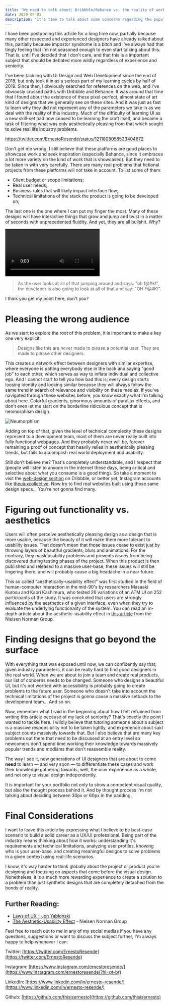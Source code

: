 ```yaml
---
title: "We need to talk about: Dribbble/Behance vs. the reality of work market"
date: 2020-05-01
description: "It's time to talk about some concerns regarding the popularity growth of layouts that don't fit with the reality of the industry."
---
```

I have been postponing this article for a long time now, partially because many other respected and experienced designers have already talked about this, partially because impostor syndrome is a bitch and I've always had that tingly feeling that I'm not seasoned enough to even start talking about this. That is, until I've decided that I don't care, and that this is a important subject that should be debated more wildly regardless of experience and seniority.

I've been tackling with UI Design and Web Development since the end of 2018, but only took it in as a serious part of my learning cycles by half of 2019. Since then, I obviously searched for references on the web, and I've obviously crossed paths with Dribbble and Behance. It was around that time that I found about the existence of these pixel-perfect, almost state of art kind of designs that we generally see on these sites. And it was just as fast to learn why they did not represent any of the parameters we take in as we deal with the reality of this industry. Much of the difficulty of learning UI as a new skill-set had now ceased to be learning the craft itself, and became a task of filtering what was only aesthetically pleasing from that which sought to solve real life industry problems. 

https://twitter.com/ErnestoResende/status/1211808058533404672

Don't get me wrong, I still believe that these platforms are good places to showcase work and seek inspiration (especially Behance, since it embraces a lot more variety on the kind of work that is showcased). But they need to be taken in with very carefully. There are many real problems that fictional projects from these platforms will not take in account. To list some of them:

- Client budget or scope limitations;
- Real user needs;
- Business rules that will likely impact interface flow;
- Technical limitations of the stack the product is going to be developed on;

The last one is the one where I can put my finger the most. Many of these designs will have interactive things that grow and jump and twist in a matter of seconds with unprecedented fluidity. And yet, they are all bullshit. Why?

<video autoplay="true" loop="true">
  <source src="https://res.cloudinary.com/ernestoresende/video/upload/v1588353575/2020-05-01-we-need-to-talk-about-dribbble-behance-vs-the-reality-of-work-market/ui-animation.mp4" type: "video/mp4">
  If this video isn't reproducing, it means you're using some browser from the last decade. Nothing I can or will do about it.
</video>

> As the user looks at all of that jumping around and says: "oh f@#k!", the developer is also going to look at all of that and say: "OH F@#K!".

I think you get my point here, don't you?

# Pleasing the wrong audience

As we start to explore the root of this problem, it is important to make a key one very explicit:

> Designs like this are never made to please a potential user. They are made to please other designers.

This creates a network effect between designers with similar expertise, where everyone is patting everybody else in the back and saying "good job" to each other, which serves as way to inflate individual and collective ego. And I cannot start to tell you how bad this is; every design starts loosing identity and looking similar because they will always follow the same trend in search of relevance and visibility on these medias. If you've navigated through these websites before, you know exactly what I'm talking about here. Colorful gradients, ginormous amounts of parallax effects, and don't even let me start on the borderline ridiculous concept that is neomorphism design.

![Neumorphism](https://res.cloudinary.com/ernestoresende/image/upload/v1588353824/2020-05-01-we-need-to-talk-about-dribbble-behance-vs-the-reality-of-work-market/Neomorphism_l85eqz.png)

Adding on top of that, given the level of technical complexity these designs represent to a development team, most of them are never really built into fully functional webpages. And they probably never will be, forever remaining a proof of concept that heavily relies in aesthetically pleasing trends, but fails to accomplish real world deployment and usability.

Still don't believe me? That's completely understandable, and I respect that (people will listen to anyone in the internet these days, being critical and selective about what you consume is a good thing). So take a moment to visit the [web-design section](https://dribbble.com/shots/popular/web-design) on Dribbble, or better yet, Instagram accounts like [theuiuxcollective](https://www.instagram.com/theuiuxcollective/?hl=pt-br). Now try to find real websites built using those same design specs... You're not gonna find many.

# Figuring out functionality vs. aesthetics

Users will often perceive aesthetically pleasing design as a design that is more usable, because the beauty of it will make them more tolerant to usability issues. That doesn't mean that those issues cease to exist just by throwing layers of beautiful gradients, blurs and animations. For the contrary, they mask usability problems and prevents issues from being discovered during testing phases of the project. When this product is then published and released to a massive user-base, these issues will still be lingering there, and will probably cause a big headache in a near future. 

This so called "aesthetically-usability effect" was first studied in the field of human-computer interaction in the mid-90's by researchers Masaaki Kurosu and Kaori Kashimura, who tested 26 variations of an ATM UI on 252 participants of the study. It was concluded that users are strongly influenced by the aesthetics of a given interface, even when they try to evaluate the underlying functionality of the system. You can read an in-depth article about the aesthetic-usability effect in [this article](https://www.nngroup.com/articles/aesthetic-usability-effect/) from the Nielsen Norman Group.

# Finding designs that go beyond the surface

With everything that was exposed until now, we can confidently say that, given industry parameters, it can be really hard to find good designers in the real world. When we are about to join a team and create real products, our list of concerns needs to be changed. Someone who designs a beautiful UI, but it's not worried with accessibility is probably going to create problems to the future user. Someone who doesn't take into account the technical limitations of the project is gonna cause a massive setback to the development team... And so on.

Now, remember what I said in the beginning about how I felt refrained from writing this article because of my lack of seniority? That's exactly the point I wanted to tackle here. I wildly believe that tutoring someone about a subject is a massive responsibility not to be taken lightly, and experience about said subject counts massively towards that. But I also believe that are many key problems out there that need to be discussed at an entry level so newcomers don't spend time working their knowledge towards massively popular trends and modisms that don't reassemble reality.

The way I see it, new generations of UI designers that are about to come **need** to learn — and very soon — to differentiate these cases and work their knowledge gathering towards, well, the user experience as a whole, and not only to visual design independently.

It is important for your portfolio not only to show a competent visual quality, but also the thought process behind it. And by thought process I'm not talking about deciding between 30px or 60px in the padding. 

# Final Considerations

I want to leave this article by expressing what I believe to be best-case scenario to build a solid career as a UX/UI professional. Being part of the industry means thinking about how it works: understanding it's requirements and technical limitations, analyzing user profiles, knowing who is your user-base, and creating meaningful designs to solve problems in a given context using real-life scenarios. 

I know, it's way harder to think globally about the project or product you're designing and focusing on aspects that come before the visual design. Nonetheless, it is a much more rewarding experience to create a solution to a problem than just synthetic designs that are completely detached from the bonds of reality.

## Further Reading:

- [Laws of UX - Jon Yablonski](https://lawsofux.com/)
- [The Aesthetic-Usability Effect](https://www.nngroup.com/articles/aesthetic-usability-effect/) - Nielsen Norman Group

Feel free to reach out to me in any of my social medias if you have any questions, suggestions or want to discuss the subject further, I'm always happy to help whenever I can:

Twitter: [https://twitter.com/ErnestoResende](https://twitter.com/ErnestoResende)

Instagram: [https://www.instagram.com/ernestoresende/](https://www.instagram.com/ernestoresende/?hl=pt-br)

LinkedIn: [https://www.linkedin.com/in/ernesto-resende/](https://www.linkedin.com/in/ernesto-resende/)

Github: [https://github.com/thisisernesto](https://github.com/thisisernesto)
